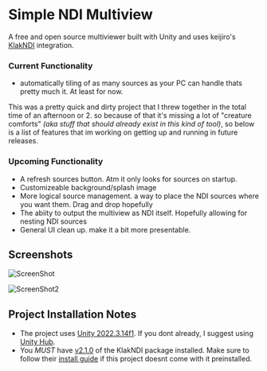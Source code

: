 # Simple NDI Multiview

A free and open source multiviewer built with Unity and uses keijiro's [KlakNDI](https://github.com/keijiro/KlakNDI) integration.

### Current Functionality
+ automatically tiling of as many sources as your PC can handle
thats pretty much it. At least for now.

This was a pretty quick and dirty project that I threw together in the total time of an afternoon or 2. so because of that it's missing a lot of "creature comforts" *(aka stuff that should already exist in this kind of tool)*, so below is a list of features that im working on getting up and running in future releases.

### Upcoming Functionality

+ A refresh sources button. Atm it only looks for sources on startup.
+ Customizeable background/splash image
+ More logical source management. a way to place the NDI sources where you want them. Drag and drop hopefully
+ The abiity to output the multiview as NDI itself. Hopefully allowing for nesting NDI sources
+ General UI clean up. make it a bit more presentable.

## Screenshots
![ScreenShot](https://github.com/Casual-Cynic/Simple-NDI-Multiview/assets/28310036/1260e3a2-fbd9-48ff-a1ca-b164f792f7bd)

![ScreenShot2](https://github.com/Casual-Cynic/Simple-NDI-Multiview/assets/28310036/acb7bcdc-e09c-4b57-8ab3-ba5468d12ac8)

## Project Installation Notes
+ The project uses [Unity 2022.3.14f1](unityhub://2022.3.14f1/eff2de9070d8). If you dont already, I suggest using [Unity Hub](https://unity.com/unity-hub).
+ You *MUST* have [v2.1.0](https://github.com/keijiro/KlakNDI/releases/tag/2.1.0) of the KlakNDI package installed. Make sure to follow their [install guide](https://github.com/keijiro/KlakNDI?tab=readme-ov-file#how-to-install) if this project doesnt come with it preinstalled.
